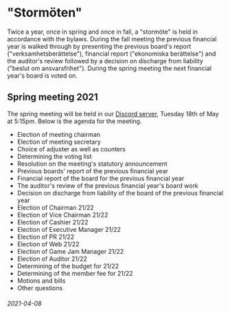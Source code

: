 # "Stormöten"

Twice a year, once in spring and once in fall, a "stormöte" is held in
accordance with the bylaws. During the fall meeting the previous financial year
is walked through by presenting the previous board's report
("verksamhetsberättelse"), financial report ("ekonomiska berättelse") and the
auditor's review followed by a decision on discharge from liability ("beslut om
ansvarsfrihet"). During the spring meeting the next financial year's board is
voted on.

## Spring meeting 2021

The spring meeting will be held in our [Discord
server](https://discord.gg/F8KNV89), Tuesday 18th of May at 5:15pm. Below
is the agenda for the meeting.

- Election of meeting chairman
- Election of meeting secretary
- Choice of adjuster as well as counters
- Determining the voting list
- Resolution on the meeting's statutory announcement
- Previous boards' report of the previous financial year
- Financial report of the board for the previous financial year
- The auditor's review of the previous financial year's board work
- Decision on discharge from liability of the board of the previous financial year
- Election of Chairman 21/22
- Election of Vice Chairman 21/22
- Election of Cashier 21/22
- Election of Executive Manager 21/22
- Election of PR 21/22
- Election of Web 21/22
- Election of Game Jam Manager 21/22
- Election of Auditor 21/22
- Determining of the budget for 21/22
- Determining of the member fee for 21/22
- Motions and bills
- Other questions

###### 2021-04-08
